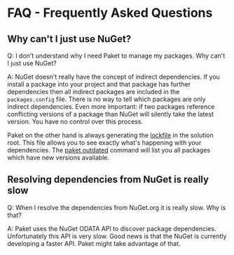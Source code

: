 FAQ - Frequently Asked Questions
================================

Why can't I just use NuGet?
---------------------------

Q: I don't understand why I need Paket to manage my packages. Why can't I just use NuGet?

A: NuGet doesn't really have the concept of indirect dependencies. If you install a package into your project and that package has further dependencies then all indirect packages are included in the `packages.config` file.
There is no way to tell which packages are only indirect dependencies. Even more important: if two packages reference conflicting versions of a package than NuGet will silently take the latest version.
You have no control over this process.
 
Paket on the other hand is always generating the [lockfile](lockfile.html) in the solution root. This file allows you to see exactly what's happening with your dependencies.
The [paket outdated](paket_outdated.html) command will list you all packages which have new versions available.

Resolving dependencies from NuGet is really slow
------------------------------------------------

Q: When I resolve the dependencies from NuGet.org it is really slow. Why is that?

A: Paket uses the NuGet ODATA API to discover package dependencies. Unfortunately this API is very slow. 
Good news is that the NuGet is currently developing a faster API. Paket might take advantage of that.